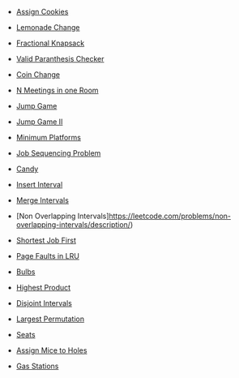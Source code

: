 
- [Assign Cookies](leetcode.com/problems/assign-cookies/description)
- [Lemonade Change](https://leetcode.com/problems/lemonade-change/description/)
- [Fractional Knapsack](https://www.geeksforgeeks.org/problems/fractional-knapsack-1587115620/1)
- [Valid Paranthesis Checker](https://leetcode.com/problems/valid-parenthesis-string/description/)
- [Coin Change](https://www.geeksforgeeks.org/find-minimum-number-of-coins-that-make-a-change/)

- [N Meetings in one Room](https://www.geeksforgeeks.org/problems/n-meetings-in-one-room-1587115620/1)
- [Jump Game](https://leetcode.com/problems/jump-game/description/)
- [Jump Game II](https://leetcode.com/problems/jump-game-ii/description/)
- [Minimum Platforms](https://www.geeksforgeeks.org/problems/minimum-platforms-1587115620/1)
- [Job Sequencing Problem](https://www.geeksforgeeks.org/problems/job-sequencing-problem-1587115620/1)
- [Candy](https://leetcode.com/problems/candy/description/)
- [Insert Interval](https://leetcode.com/problems/insert-interval/description/)
- [Merge Intervals](https://leetcode.com/problems/merge-intervals/description/)
- [Non Overlapping Intervals]https://leetcode.com/problems/non-overlapping-intervals/description/)
- [Shortest Job First](https://www.geeksforgeeks.org/problems/shortest-job-first/1)
- [Page Faults in LRU](https://www.geeksforgeeks.org/problems/page-faults-in-lru5603/1)

- [Bulbs]()
- [Highest Product]()
- [Disjoint Intervals]()
- [Largest Permutation]()
- [Seats](https://www.geeksforgeeks.org/minimum-jumps-required-to-make-a-group-of-persons-sit-together/)
- [Assign Mice to Holes](https://www.geeksforgeeks.org/problems/assign-mice-holes3053/0)
- [Gas Stations](https://leetcode.com/problems/gas-station/description/)
